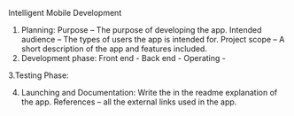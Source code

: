 Intelligent Mobile Development
1. Planning:
  Purpose – The purpose of developing the app.
  Intended audience – The types of users the app is intended for.
  Project scope – A short description of the app and features included.
2. Development phase:
  Front end -
  Back end - 
  Operating - 

3.Testing Phase:

4. Launching and Documentation:
Write the in the readme explanation of the app.
References – all the external links used in the app.

